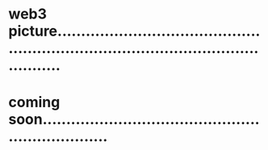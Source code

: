 # web3 picture...........................................................................................................
# coming soon...................................................................

